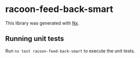 # racoon-feed-back-smart

This library was generated with [Nx](https://nx.dev).

## Running unit tests

Run `nx test racoon-feed-back-smart` to execute the unit tests.
